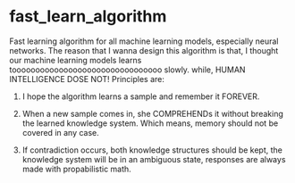 # fast_learn_algorithm
Fast learning algorithm for all machine learning models, especially neural networks.
The reason that I wanna design this algorithm is that, I thought our machine learning models learns toooooooooooooooooooooooooooooooo slowly.
while, HUMAN INTELLIGENCE DOSE NOT!
Principles are:

1. I hope the algorithm learns a sample and remember it FOREVER.

2. When a new sample comes in, she COMPREHENDs it without breaking the learned knowledge system. Which means, memory should not be covered in any case.

3. If contradiction occurs, both knowledge structures should be kept, the knowledge system will be in an ambiguous state, responses are always made with propabilistic math.
